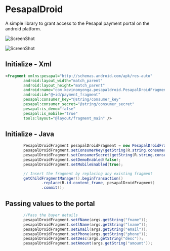 # PesapalDroid
A simple library to grant access to the Pesapal payment portal on the android platform.

![ScreenShot](https://raw.github.com/ImperiusRex/PesapalDroid/master/screenshots/sample1.png)

![ScreenShot](https://raw.github.com/ImperiusRex/PesapalDroid/master/screenshots/sample2.png)

## Initialize - Xml
```xml
<fragment xmlns:pesapal="http://schemas.android.com/apk/res-auto"
        android:layout_width="match_parent"
        android:layout_height="match_parent"
        android:name="com.kevinomyonga.pesapaldroid.PesapalDroidFragment"
        android:id="@+id/payment_fragment"
        pesapal:consumer_key="@string/consumer_key"
        pesapal:consumer_secret="@string/consumer_secret"
        pesapal:is_demo="false"
        pesapal:is_mobile="true"
        tools:layout="@layout/fragment_main" />
```

## Initialize - Java
```Java
        PesapalDroidFragment pesapalDroidFragment = new PesapalDroidFragment();
        pesapalDroidFragment.setConsumerKey(getString(R.string.consumer_key));
        pesapalDroidFragment.setConsumerSecret(getString(R.string.consumer_secret));
        pesapalDroidFragment.setDemoEnabled(false);
        pesapalDroidFragment.setMobileEnabled(true);

        // Insert the fragment by replacing any existing fragment
        getChildFragmentManager().beginTransaction()
                .replace(R.id.content_frame, pesapalDroidFragment)
                .commit();
```

## Passing values to the portal
```Java
        //Pass the buyer details
        pesapalDroidFragment.setfName(args.getString("fname"));
        pesapalDroidFragment.setlName(args.getString("lname"));
        pesapalDroidFragment.setEmail(args.getString("email"));
        pesapalDroidFragment.setPhone(args.getString("phone"));
        pesapalDroidFragment.setDesc(args.getString("desc"));
        pesapalDroidFragment.setAmount(args.getString("amount"));
```
